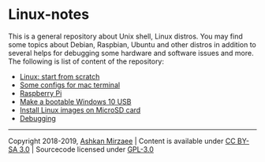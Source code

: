 # Linux-notes

This is a general repository about Unix shell, Linux distros. You may find some topics about Debian, Raspbian, Ubuntu and other distros in addition to several helps for debugging some hardware and software issues and more. The following is list of content of the repository:
- [Linux: start from scratch](https://github.com/ashki23/Linux-notes/blob/master/Linux-intro.md)
- [Some configs for mac terminal](https://github.com/ashki23/Linux-notes/blob/master/Mac_terminal.md)
- [Raspberry Pi](https://github.com/ashki23/Linux-notes/blob/master/Raspberry_Pi.md)
- [Make a bootable Windows 10 USB](https://github.com/ashki23/Linux-notes/blob/master/Bootable_Windows.md)
- [Install Linux images on MicroSD card](https://github.com/ashki23/Linux-notes/blob/master/Image_Linux.md)
- [Debugging](https://github.com/ashki23/Linux-notes/blob/master/Debugging.md)

---
Copyright 2018-2019, [Ashkan Mirzaee](https://ashki23.github.io/index.html) | Content is available under [CC BY-SA 3.0](https://creativecommons.org/licenses/by-sa/3.0/) | Sourcecode licensed under [GPL-3.0](https://www.gnu.org/licenses/gpl-3.0.en.html)
